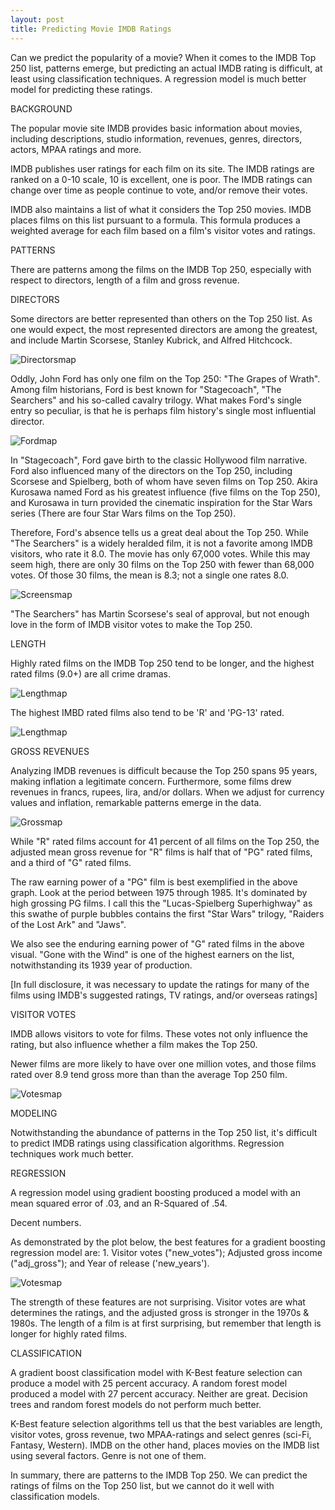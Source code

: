```yaml
---
layout: post
title: Predicting Movie IMDB Ratings
---
```


Can we predict the popularity of a movie? When it comes to the IMDB Top 250 list, patterns emerge, but predicting an actual IMDB rating is difficult, at least using classification techniques. A regression model is much better model for predicting these ratings.

BACKGROUND

The popular movie site IMDB provides basic information about movies, including descriptions, studio information, revenues, genres, directors, actors, MPAA ratings and more.

IMDB publishes user ratings for each film on its site. The IMDB ratings are ranked on a 0-10 scale, 10 is excellent, one is poor. The IMDB ratings can change over time as people continue to vote, and/or remove their votes.

IMDB also maintains a list of what it considers the Top 250 movies. IMDB places films on this list pursuant to a formula.  This formula produces a weighted average for each film based on a film's visitor votes and ratings.

PATTERNS

There are patterns among the films on the IMDB Top 250, especially with respect to directors, length of a film and gross revenue.

DIRECTORS

Some directors are better represented than others on the Top 250 list. As one would expect, the most represented directors are among the greatest, and include Martin Scorsese, Stanley Kubrick, and Alfred Hitchcock.

![Directorsmap](../images/Project6IMDB/directors.png)


Oddly, John Ford has only one film on the Top 250: "The Grapes of Wrath". Among film historians, Ford is best known for "Stagecoach", "The Searchers" and his so-called cavalry trilogy.  What makes Ford's single entry so peculiar, is that he is perhaps film history's single most influential director.

![Fordmap](../images/Project6IMDB/searchers.jpg)

In "Stagecoach", Ford gave birth to the classic Hollywood film narrative.  Ford also influenced many of the directors on the Top 250, including Scorsese and Spielberg, both of whom have seven films on Top 250. Akira Kurosawa named Ford as his greatest influence (five films on the Top 250), and Kurosawa in turn provided the cinematic inspiration for the Star Wars series (There are four Star Wars films on the Top 250).

Therefore, Ford's absence tells us a great deal about the Top 250. While "The Searchers" is a widely heralded film, it is not a favorite among IMDB visitors, who rate it 8.0. The movie has only 67,000 votes. While this may seem high, there are only 30 films on the Top 250 with fewer than 68,000 votes. Of those 30 films, the mean is 8.3; not a single one rates 8.0.

![Screensmap](../images/Project6IMDB/screen.png)

"The Searchers" has Martin Scorsese's seal of approval, but not enough love in the form of IMDB visitor votes to make the Top 250.

LENGTH

Highly rated films on the IMDB Top 250 tend to be longer, and the highest rated films (9.0+) are all crime dramas.

![Lengthmap](../images/Project6IMDB/Length.png)

The highest IMBD rated films also tend to be 'R' and 'PG-13' rated.

![Lengthmap](../images/Project6IMDB/RatingRating.png)

GROSS REVENUES

Analyzing IMDB revenues is difficult because the Top 250 spans 95 years, making inflation a legitimate concern. Furthermore, some films drew revenues in francs, rupees, lira, and/or dollars. When we adjust for currency values and inflation, remarkable patterns emerge in the data.

![Grossmap](../images/Project6IMDB/Inflation.png)

While "R" rated films account for 41 percent of all films on the Top 250, the adjusted mean gross revenue for "R" films is half that of "PG" rated films, and a third of "G" rated films.

The raw earning power of a "PG" film is best exemplified in the above graph. Look at the period between 1975 through 1985. It's dominated by high grossing PG films. I call this the "Lucas-Spielberg Superhighway" as this swathe of purple bubbles contains the first "Star Wars" trilogy, "Raiders of the Lost Ark" and "Jaws".

We also see the enduring earning power of "G" rated films in the above visual. "Gone with the Wind" is one of the highest earners on the list, notwithstanding its 1939 year of production.

[In full disclosure, it was necessary to update the ratings for many of the films using IMDB's suggested ratings, TV ratings, and/or overseas ratings]

VISITOR VOTES

IMDB allows visitors to vote for films. These votes not only influence the rating, but also influence whether a film makes the Top 250.

Newer films are more likely to have over one million votes, and those films rated over 8.9 tend gross more than than the average Top 250 film.

![Votesmap](../images/Project6IMDB/votes.png)


MODELING

Notwithstanding the abundance of patterns in the Top 250 list, it's difficult to predict IMDB ratings using classification algorithms. Regression techniques work much better.

REGRESSION

A regression model using gradient boosting produced a model with an mean squared error of .03, and an R-Squared of .54.

Decent numbers.

As demonstrated by the plot below, the best features for a gradient boosting regression model are: 1. Visitor votes ("new_votes"); Adjusted gross income ("adj_gross"); and Year of release ('new_years').

![Votesmap](../images/Project6IMDB/regressors.png)

The strength of these features are not surprising. Visitor votes are what determines the ratings, and the adjusted gross is stronger in the 1970s & 1980s. The length of a film  is at first surprising, but remember that length is longer for highly rated films.

CLASSIFICATION

A gradient boost classification model with K-Best feature selection can produce a model with 25 percent accuracy. A random forest model produced a model with 27 percent accuracy. Neither are  great. Decision trees and random forest models do not perform much better.

K-Best feature selection algorithms tell us that the best variables are length, visitor votes, gross revenue, two MPAA-ratings and select genres (sci-Fi, Fantasy, Western).  IMDB on the other hand, places movies on the IMDB list using several factors. Genre is not one of them.

In summary, there are patterns to the IMDB Top 250. We can predict the ratings of films on the Top 250 list, but we cannot do it well with classification models.
